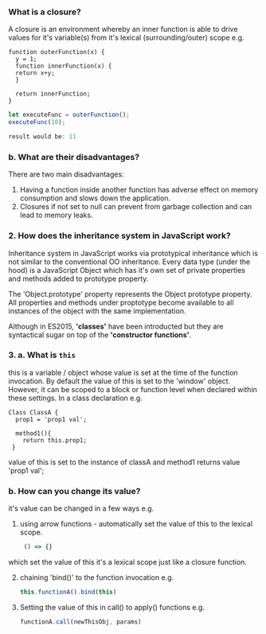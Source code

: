 ### What is a closure?

A closure is an environment whereby an inner function is able to drive values for it's variable(s) from it's lexical (surrounding/outer) scope e.g.

```JS
function outerFunction(x) { 
  y = 1;
  function innerFunction(x) {
  return x+y;
  }
  
  return innerFunction;
}
```

```js
let executeFunc = outerFunction(); 
executeFunc(10);

result would be: 11
```

### b. What are their disadvantages?

There are two main disadvantages:

1. Having a function inside another function has adverse effect on memory consumption and slows down the application.
2. Closures if not set to null can prevent from garbage collection and can lead to memory leaks.

### 2. How does the inheritance system in JavaScript work?

Inheritance system in JavaScript works via prototypical inheritance which is not similar to the conventional OO inheritance.
Every data type (under the hood) is a JavaScript Object which has it's own set of private properties and methods added to prototype property.

The 'Object.prototype' property represents the Object prototype property.
All properties and methods under proptotype become available to all instances of the object with the same implementation.

Although in ES2015, **'classes'** have been introducted but they are syntactical sugar on top of the **'constructor functions'**. 

### 3.  a. What is `this`

this is a variable / object whose value is set at the time of the function invocation. 
By default the value of this is set to the 'window' object. However, it can be scoped to a block or function level when
declared within these settings. 
In a class declaration e.g. 

```JS
Class ClassA { 
  prop1 = 'prop1 val';

  method1(){
    return this.prop1;
 }
```
value of this is set to the instance of classA and method1 returns value 'prop1 val';

### b. How can you change its value?

it's value can be changed in a few ways e.g.

1. using arrow functions - automatically set the value of this to the lexical scope.
   ```js 
    () => {}
   ```
which set the value of this it's a lexical scope just like a closure function.

2. chaining 'bind()' to the function invocation e.g. 
    ```js
    this.functionA().bind(this)
    ```
3. Setting the value of this in call() to apply() functions e.g. 
    ``` js
    functionA.call(newThisObj, params)
    ```
    



